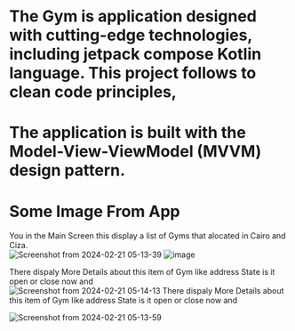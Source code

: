 # The Gym is application designed with cutting-edge technologies, including jetpack compose Kotlin language. This project follows to clean code principles,
# The application is built with the Model-View-ViewModel (MVVM) design pattern.
 # Some Image From App

  You in the Main Screen this display a list of Gyms that alocated in Cairo and Ciza.  
![Screenshot from 2024-02-21 05-13-39](https://github.com/ENG-AbdelrahmanGamal/Gym/assets/75239634/d0ac5920-73ea-4025-a6c6-0a7c9c3eb70b)
![image](https://github.com/ENG-AbdelrahmanGamal/ABA/assets/75239634/6d38fec8-c43b-4b0c-a246-8aa9c3fe0fca)

There dispaly More Details about this item of Gym like address State is it open or close now and  
![Screenshot from 2024-02-21 05-14-13](https://github.com/ENG-AbdelrahmanGamal/Gym/assets/75239634/42d7f10d-4340-4199-ae67-889077c3e8ab)
There dispaly More Details about this item of Gym like address State is it open or close now and  

![Screenshot from 2024-02-21 05-13-59](https://github.com/ENG-AbdelrahmanGamal/Gym/assets/75239634/30c4c447-4b05-4fee-b426-e4faf85357b2)


